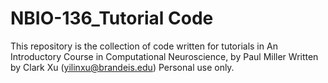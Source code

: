 # NBIO-136_Tutorial Code
This repository is the collection of code written for tutorials in An Introductory Course in Computational Neuroscience, by Paul Miller
Written by Clark Xu (yilinxu@brandeis.edu)
Personal use only.

